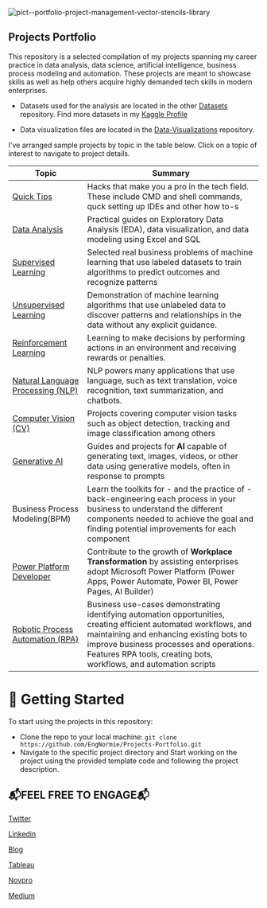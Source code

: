 ![pict--portfolio-project-management-vector-stencils-library](https://user-images.githubusercontent.com/54411162/229269447-093ce8ae-f21e-488e-8a41-b2a9f62932cc.png)

## Projects Portfolio

This repository is a selected compilation of my projects spanning my career practice in data analysis, data science, artificial intelligence, business process modeling and automation. These projects are meant to showcase skills as well as help others acquire highly demanded tech skills in modern enterprises.

* Datasets used for the analysis are located in the other [Datasets](https://github.com/EngNormie/Datasets/) repository. Find more datasets in my [Kaggle Profile](https://www.kaggle.com/datasets/technormie/)

* Data visualization files are located in the [Data-Visualizations](https://github.com/EngNormie/Data-Visualization) repository.

I've arranged sample projects by topic in the table below. Click on a topic of interest to navigate to project details.

| Topic                                            | Summary                                                                            |
| ------------------------------------------------ | ---------------------------------------------------------------------------------- |
| [Quick Tips](https://github.com/EngNormie/Quick-Tips) | Hacks that make you a pro in the tech field. These include CMD and shell commands, quck setting up IDEs and other how to-s |
| [Data Analysis](https://github.com/EngNormie/Projects-Portfolio/tree/main/Projects/01%20Data%20Analysis) | Practical guides on Exploratory Data Analysis (EDA), data visualization, and data modeling using Excel and SQL |
| [Supervised Learning](https://github.com/EngNormie/Projects-Portfolio/tree/main/Projects/02%20Machine%20Learning/2-1%20Supervised%20Learning) | Selected real business problems of machine learning that use labeled datasets to train algorithms to predict outcomes and recognize patterns  |
| [Unsupervised Learning](https://github.com/EngNormie/Projects-Portfolio/tree/main/Projects/02%20Machine%20Learning/2-2%20Unsupervised%20Learning) | Demonstration of machine learning algorithms that use unlabeled data to discover patterns and relationships in the data without any explicit guidance. |
| [Reinforcement Learning](https://github.com/EngNormie/Projects-Portfolio) | Learning to make decisions by performing actions in an environment and receiving rewards or penalties. |
| [Natural Language Processing (NLP)](https://github.com/EngNormie/Projects-Portfolio) | NLP powers many applications that use language, such as text translation, voice recognition, text summarization, and chatbots. |
| [Computer Vision (CV)](https://github.com/EngNormie/Projects-Portfolio) | Projects covering computer vision tasks such as object detection, tracking and image classification among others |
| [Generative AI](https://github.com/EngNormie/Projects-Portfolio) | Guides and projects for **AI** capable of generating text, images, videos, or other data using generative models, often in response to prompts |
| Business Process Modeling(BPM) | Learn the toolkits for - and the practice of - back-engineering each process in your business to understand the different components needed to achieve the goal and finding potential improvements for each component |
| [Power Platform Developer](https://github.com/EngNormie/Projects-Portfolio) | Contribute to the growth of **Workplace Transformation** by assisting enterprises adopt Microsoft Power Platform (Power Apps, Power Automate, Power BI, Power Pages, AI Builder) |
| [Robotic Process Automation (RPA)](https://github.com/EngNormie/Projects-Portfolio) | Business use-cases demonstrating identifying automation opportunities, creating efficient automated workflows, and maintaining and enhancing existing bots to improve business processes and operations. Features RPA tools, creating bots, workflows, and automation scripts |

# 🚦 Getting Started
To start using the projects in this repository:

- Clone the repo to your local machine: `git clone https://github.com/EngNormie/Projects-Portfolio.git`
- Navigate to the specific project directory and Start working on the project using the provided template code and following the project description.
  
## 📬FEEL FREE TO ENGAGE📬

[Twitter](https://twitter.com/Eng_Normie)

[Linkedin](https://www.linkedin.com/in/normangwangwava/)

[Blog](https://engnormie.wordpress.com/)

[Tableau](https://tableau.com/engnormie)

[Novpro](https://novpro.com/engnormie)

[Medium](https://medium.com/engnormie)
